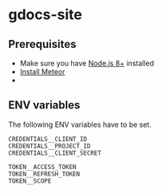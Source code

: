 # gdocs-site

## Prerequisites

- Make sure you have [Node.js 8+](https://nodejs.org/en/) installed
- [Install Meteor](https://www.meteor.com/developers/install)
- 

## ENV variables

The following ENV variables have to be set.

    CREDENTIALS__CLIENT_ID
    CREDENTIALS__PROJECT_ID
    CREDENTIALS__CLIENT_SECRET

    TOKEN__ACCESS_TOKEN
    TOKEN__REFRESH_TOKEN
    TOKEN__SCOPE


